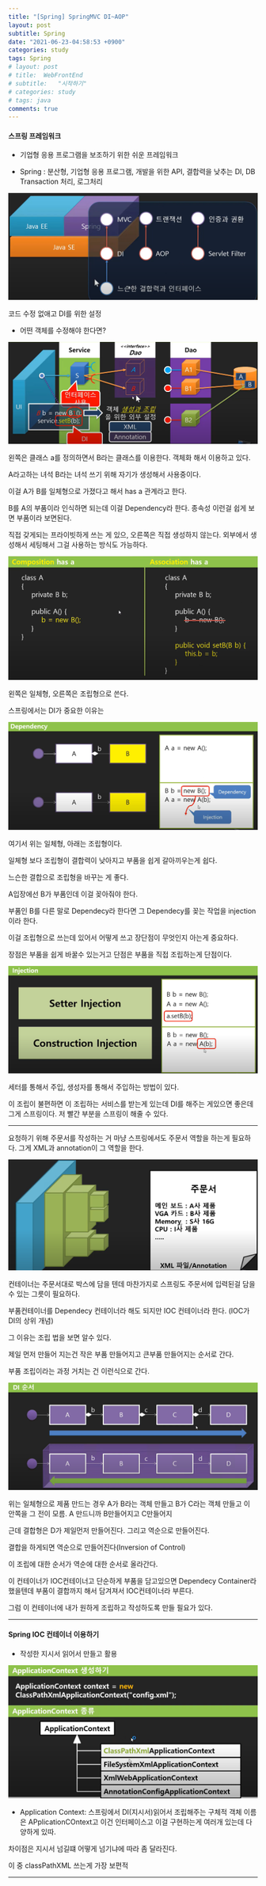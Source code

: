 ```yaml
---
title: "[Spring] SpringMVC DI~AOP"
layout: post
subtitle: Spring
date: "2021-06-23-04:58:53 +0900"
categories: study
tags: Spring
# layout: post
# title:  WebFrontEnd
# subtitle:   "시작하기"
# categories: study
# tags: java
comments: true
---
```



#### 스프링 프레임워크

- 기업형 응용 프로그램을 보조하기 위한 쉬운 프레임워크

- Spring : 분산형, 기업형 응용 프로그램,
개발을 위한 API, 결합력을 낮추는 DI, DB Transaction 처리, 로그처리

![20210623_025623](/assets/20210623_025623.png)

코드 수정 없애고 DI를 위한 설정

- 어떤 객체를 수정해야 한다면?

![20210623_030304](/assets/20210623_030304.png)



왼쪽은 클래스 a를 정의하면서 B라는 클래스를 이용한다.
객체화 해서 이용하고 있다.

A라고하는 녀석 B라는 녀석 쓰기 위해 자기가 생성해서 사용중이다.

이걸 A가 B를 일체형으로 가졌다고 해서 has a 관계라고 한다.

B를 A의 부품이라 인식하면 되는데 이걸 Dependency라 한다. 종속성 이런걸 쉽게 보면 부품이라 보면된다.

직접 갖게되는 프라이빗하게 쓰는 게 있으, 오른쪽은 직접 생성하지 않는다.
외부에서 생성해서 세팅해서 그걸 사용하는 방식도 가능하다.


![20210623_031618](/assets/20210623_031618.png)

왼쪽은 일체형, 오른쪽은 조립형으로 쓴다.

스프링에서는 DI가 중요한 이유는


![20210623_031636](/assets/20210623_031636.png)

여기서 위는 일체형, 아래는 조립형이다.

일체형 보다 조립형이 결합력이 낮아지고 부품을 쉽게 갈아끼우는게 쉽다.

느슨한 결합으로 조립형을 바꾸는 게 좋다.

A입장에선 B가 부품인데 이걸 꽂아줘야 한다.

부품인 B를 다른 말로 Dependecy라 한다면 그 Dependecy를 꽂는 작업을 injection이라 한다.

이걸 조립형으로 쓰는데 있어서 어떻게 쓰고 장단점이 무엇인지 아는게 중요하다.

장점은 부품을 쉽게 바꿀수 있는거고 단점은 부품을 직접 조립하는게 단점이다.

![20210623_032747](/assets/20210623_032747.png)

세터를 통해서 주입, 생성자를 통해서 주입하는 방법이 있다.

이 조립이 불편하면 이 조립하는 서비스를 받는게 있는데 DI를 해주는 게있으면 좋은데 그게 스프링이다. 저 빨간 부분을 스프링이 해줄 수 있다.

-------


요청하기 위해 주문서를 작성하는 거 마냥 스프링에서도 주문서 역할을 하는게 필요하다. 그게 XML과 annotation이 그 역할을 한다.

![20210623_033556](/assets/20210623_033556.png)

컨테이너는 주문서대로 박스에 담을 텐데 마찬가지로 스프링도 주문서에 입력된걸 담을 수 있는 그릇이 필요하다.

부품컨테이너를
Dependecy 컨테이너라 해도 되지만 IOC 컨테이너라 한다.
(IOC가 DI의 상위 개념)

그 이유는 조립 법을 보면 알수 있다.

제일 먼저 만들어 지는건 작은 부품 만들어지고 큰부품 만들어지는 순서로 간다.

부품 조립이라는 과정 거치는 건
이런식으로 간다.

![20210623_034915](/assets/20210623_034915.png)

위는 일체형으로 제품 만드는 경우 A가 B라는 객체 만들고 B가 C라는 객체 만들고 이 안쪽을 그 전이 모름. A 만드니까 B만들어지고 C만들어지

근데 결합형은 D가 제일먼저 만들어진다. 그리고 역순으로 만들어진다.

결합을 하게되면 역순으로 만들어진다(Inversion of Control)

이 조립에 대한 순서가 역순에 대한 순서로 올라간다.

이 컨테이너가 IOC컨테이너고 단순하게 부품을 담고있으면 Dependecy Container라 했을텐데 부품이 결합까지 해서 담겨져서 IOC컨테이너라 부른다.

그럼 이 컨테이너에 내가 원하게 조립하고 작성하도록 만들 필요가 있다.


-----------


#### Spring IOC 컨테이너 이용하기

- 작성한 지시서 읽어서 만들고 활용


![20210623_114554](/assets/20210623_114554.png)

- Application Context:
스프링에서 DI(지시서)읽어서 조립해주는 구체적 객체 이름은 APplicationCOntext고 이건 인터페이스고 이걸 구현하는게 여러개 있는데 다양하게 있따.

차이점은 지시서 넘길떄 어떻게 넘기냐에 따라 좀 달라진다.

이 중 classPathXML 쓰는게 가장 보편적


--------
